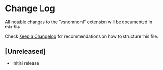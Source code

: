 # Change Log

All notable changes to the "vsnomnoml" extension will be documented in this file.

Check [Keep a Changelog](http://keepachangelog.com/) for recommendations on how to structure this file.

## [Unreleased]

- Initial release